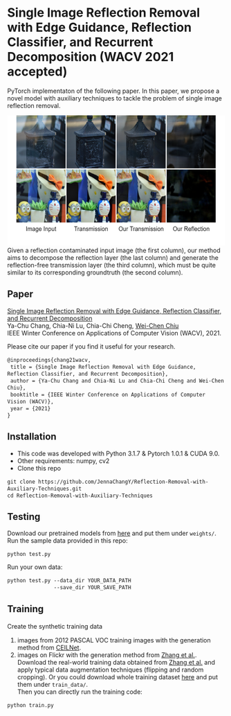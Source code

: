 # Single Image Reflection Removal with Edge Guidance, Reflection Classifier, and Recurrent Decomposition (WACV 2021 accepted)
PyTorch implementaton of the following paper. In this paper, we propose a novel model with auxiliary techniques to tackle the problem of single image reflection removal. 
<div align=center><img height="300" src="https://github.com/JennaChangY/Reflection-Removal-with-Auxiliary-Techniques/blob/main/teaser.png"/></div>
Given a reflection contaminated input image (the first column), our method aims to decompose the reflection layer (the last column) and generate the reflection-free transmission
layer (the third column), which must be quite similar to its corresponding groundtruth (the second column).  

## Paper
[Single Image Reflection Removal with Edge Guidance, Reflection Classifier, and Recurrent Decomposition](https://people.cs.nctu.edu.tw/~walon/publications/chang2021wacv.pdf)  
Ya-Chu Chang, Chia-Ni Lu, Chia-Chi Cheng, [Wei-Chen Chiu](https://walonchiu.github.io/)  
IEEE Winter Conference on Applications of Computer Vision (WACV), 2021.  

Please cite our paper if you find it useful for your research.  
```
@inproceedings{chang21wacv,
 title = {Single Image Reflection Removal with Edge Guidance, Reflection Classifier, and Recurrent Decomposition},
 author = {Ya-Chu Chang and Chia-Ni Lu and Chia-Chi Cheng and Wei-Chen Chiu},
 booktitle = {IEEE Winter Conference on Applications of Computer Vision (WACV)},
 year = {2021}
}
```

## Installation
* This code was developed with Python 3.1.7 & Pytorch 1.0.1 & CUDA 9.0.
* Other requirements: numpy, cv2
* Clone this repo
```
git clone https://github.com/JennaChangY/Reflection-Removal-with-Auxiliary-Techniques.git
cd Reflection-Removal-with-Auxiliary-Techniques
```

## Testing
Download our pretrained models from [here](https://drive.google.com/drive/folders/1fZPnxjmI_2auJVjIc6jZAhDBWvdmTZuo?usp=sharing) and put them under `weights/`.  
Run the sample data provided in this repo:
```
python test.py
```
Run your own data:
```
python test.py --data_dir YOUR_DATA_PATH
               --save_dir YOUR_SAVE_PATH
```

## Training
Create the synthetic training data 　
 1) images from 2012 PASCAL VOC training images with the generation method from [CEILNet](https://github.com/fqnchina/CEILNet/).
 2) images on Flickr with the generation method from [Zhang et al.](https://github.com/ceciliavision/perceptual-reflection-removal).
Download the real-world training data obtained from [Zhang et al.](https://github.com/ceciliavision/perceptual-reflection-removal) and apply typical data augmentation techniques (flipping and random cropping). 
Or you could download whole training dataset [here](https://drive.google.com/drive/folders/1ogX2XORPgLhjj3BThGo4pKCCcG0A-fCf?usp=sharing) and put them under `train_data/`.  
Then you can directly run the training code:
```
python train.py
```
